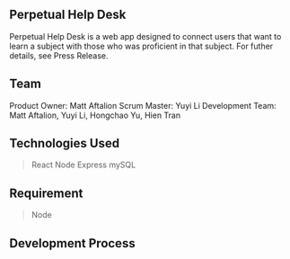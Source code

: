 ## Perpetual Help Desk ##
Perpetual Help Desk is a web app designed to connect users that want to learn a subject with those who was proficient in that subject.
For futher details, see Press Release.


## Team ##
Product Owner: Matt Aftalion
Scrum Master: Yuyi Li
Development Team: Matt Aftalion, Yuyi Li, Hongchao Yu, Hien Tran

## Technologies Used ##
>React
>Node
>Express
>mySQL

## Requirement ##
>Node

## Development Process ##

